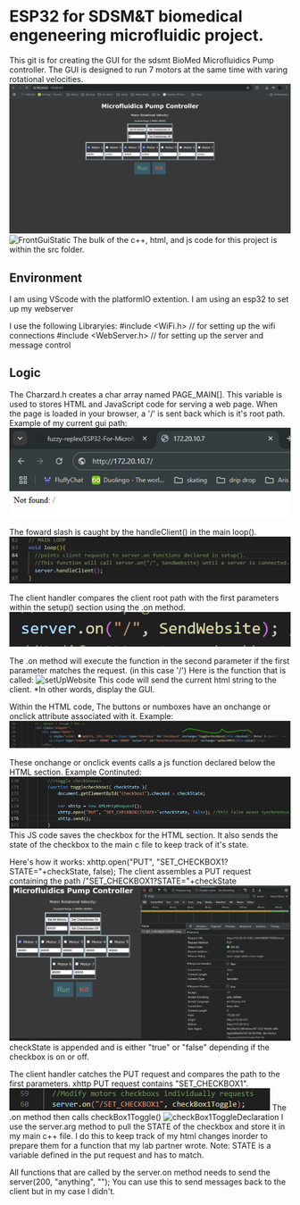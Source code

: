 # ESP32 for SDSM&T biomedical engeneering microfluidic project.
This git is for creating the GUI for the sdsmt BioMed Microfluidics Pump controller. The GUI is designed to run 7 motors at the same time with varing rotational velocities.
![FrontGuiStatic](readMeAssets/FrontGuiStatic.png) ![FrontGuiStatic](readMeAssets/FrontGui.png)
The bulk of the c++, html, and js code for this project is within the src folder.

## Environment
I am using VScode with the platformIO extention.
I am using an esp32 to set up my webserver

I use the following Libraryies:
    #include <WiFi.h> // for setting up the wifi connections
    #include <WebServer.h> // for setting up the server and message control

## Logic
The Charzard.h creates a char array named PAGE_MAIN[]. This variable is used to stores HTML and JavaScript code for serving a web page. When the page is loaded in your browser, a '/' is sent back which is it's root path.
Example of my current gui path:
    ![browserPathFowardSlash](readMeAssets/GUIPath.png)

The foward slash is caught by the handleClient() in the main loop().
![Searching](readMeAssets/handleClient.png)

The client handler compares the client root path with the first parameters within the setup() section using the .on method.
![Found](readMeAssets/onSlash.png)

The .on method will execute the function in the second parameter if the first parameter matches the request. (in this case '/')
Here is the function that is called:
![setUpWebsite](setUpWebsite.png)
This code will send the current html string to the client. *In other words, display the GUI.

Within the HTML code, The buttons or numboxes have an onchange or onclick attribute associated with it.
Example:
![change motor 1 GUI](readMeAssets/changeMotor1HTML.png)

These onchange or onclick events calls a js function declared below the HTML section.
Example Continuted:
![change motor 1 JS](readMeAssets/changeMotor1JS.png)
This JS code saves the checkbox for the HTML section. It also sends the state of the checkbox to the main c file to keep track of it's state.

Here's how it works: xhttp.open("PUT", "SET_CHECKBOX1?STATE="+checkState, false);
    The client assembles a PUT request containing the path /"SET_CHECKBOX1?STATE="+checkState
    ![Path of checkMotor1](readMeAssets/inspectPathMotor1.png)
    checkState is appended and is either "true" or "false" depending if the checkbox is on or off.

The client handler catches the PUT request and compares the path to the first parameters.
    xhttp PUT request contains "SET_CHECKBOX1".
![set checkbox1 Setup](readMeAssets/setCheckbox1Setup.png)
The .on method then calls checkBox1Toggle()
![checkBox1ToggleDeclaration](checkBox1ToggleDeclaration.png)
I use the server.arg method to pull the STATE of the checkbox and store it in my main c++ file. I do this to keep track of my html changes inorder to prepare them for a function that my lab partner wrote.
Note: STATE is a variable defined in the put request and has to match.

All functions that are called by the server.on method needs to send the server(200, "anything", ""); You can use this to send messages back to the client but in my case I didn't.